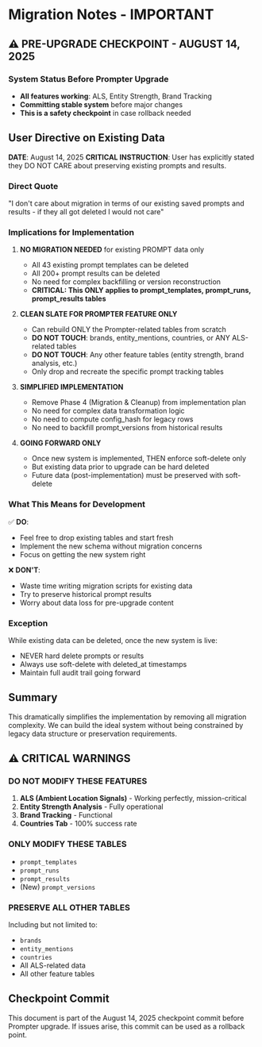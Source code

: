 # Migration Notes - IMPORTANT

## ⚠️ PRE-UPGRADE CHECKPOINT - AUGUST 14, 2025

### System Status Before Prompter Upgrade
- **All features working**: ALS, Entity Strength, Brand Tracking
- **Committing stable system** before major changes
- **This is a safety checkpoint** in case rollback needed

## User Directive on Existing Data

**DATE**: August 14, 2025
**CRITICAL INSTRUCTION**: User has explicitly stated they DO NOT CARE about preserving existing prompts and results.

### Direct Quote
"I don't care about migration in terms of our existing saved prompts and results - if they all got deleted I would not care"

### Implications for Implementation

1. **NO MIGRATION NEEDED** for existing PROMPT data only
   - All 43 existing prompt templates can be deleted
   - All 200+ prompt results can be deleted  
   - No need for complex backfilling or version reconstruction
   - **CRITICAL: This ONLY applies to prompt_templates, prompt_runs, prompt_results tables**

2. **CLEAN SLATE FOR PROMPTER FEATURE ONLY**
   - Can rebuild ONLY the Prompter-related tables from scratch
   - **DO NOT TOUCH**: brands, entity_mentions, countries, or ANY ALS-related tables
   - **DO NOT TOUCH**: Any other feature tables (entity strength, brand analysis, etc.)
   - Only drop and recreate the specific prompt tracking tables

3. **SIMPLIFIED IMPLEMENTATION**
   - Remove Phase 4 (Migration & Cleanup) from implementation plan
   - No need for complex data transformation logic
   - No need to compute config_hash for legacy rows
   - No need to backfill prompt_versions from historical results

4. **GOING FORWARD ONLY**
   - Once new system is implemented, THEN enforce soft-delete only
   - But existing data prior to upgrade can be hard deleted
   - Future data (post-implementation) must be preserved with soft-delete

### What This Means for Development

✅ **DO**: 
- Feel free to drop existing tables and start fresh
- Implement the new schema without migration concerns
- Focus on getting the new system right

❌ **DON'T**:
- Waste time writing migration scripts for existing data
- Try to preserve historical prompt results
- Worry about data loss for pre-upgrade content

### Exception
While existing data can be deleted, once the new system is live:
- NEVER hard delete prompts or results
- Always use soft-delete with deleted_at timestamps
- Maintain full audit trail going forward

## Summary
This dramatically simplifies the implementation by removing all migration complexity. We can build the ideal system without being constrained by legacy data structure or preservation requirements.

## ⚠️ CRITICAL WARNINGS

### DO NOT MODIFY THESE FEATURES
1. **ALS (Ambient Location Signals)** - Working perfectly, mission-critical
2. **Entity Strength Analysis** - Fully operational
3. **Brand Tracking** - Functional
4. **Countries Tab** - 100% success rate

### ONLY MODIFY THESE TABLES
- `prompt_templates`
- `prompt_runs`
- `prompt_results`
- (New) `prompt_versions`

### PRESERVE ALL OTHER TABLES
Including but not limited to:
- `brands`
- `entity_mentions`
- `countries`
- All ALS-related data
- All other feature tables

## Checkpoint Commit
This document is part of the August 14, 2025 checkpoint commit before Prompter upgrade.
If issues arise, this commit can be used as a rollback point.
